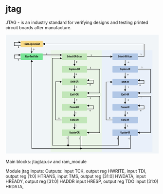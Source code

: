 # jtag
JTAG - is an industry standard for verifying designs and testing printed circuit boards after manufacture.

![TAP State Machine](https://github.com/mrscaletto/jtag/blob/main/jtag-part-ii-the-test-access-port-state-machine-.png)

Main blocks: jtagtap.sv and ram_module

Module jtag 
Inputs:                 Outputs:
  input TCK,              output reg HWRITE,
	input TDI,              output reg [1:0] HTRANS,
	input TMS,              output reg [31:0] HWDATA,
	input HREADY,           output reg [31:0] HADDR
  input HRESP,            output reg TDO
  input [31:0] HRDATA,   
  	
  	
  	

